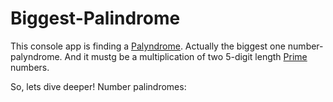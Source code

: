 # Biggest-Palindrome

This console app is finding a [Palyndrome](https://en.wikipedia.org/wiki/Palindrome). Actually the biggest one
number-palyndrome. And it mustg be  a multiplication of two 5-digit length [Prime](https://en.wikipedia.org/wiki/Prime_number) numbers.

So, lets dive deeper!
Number palindromes: 
